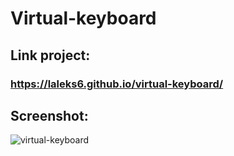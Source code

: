 # Virtual-keyboard

## Link project:
### https://laleks6.github.io/virtual-keyboard/
## Screenshot:
![virtual-keyboard](https://github.com/laleks6/virtual-keyboard/assets/96025122/ad7744dd-57dc-40bd-a4af-0067bb4917d2)
